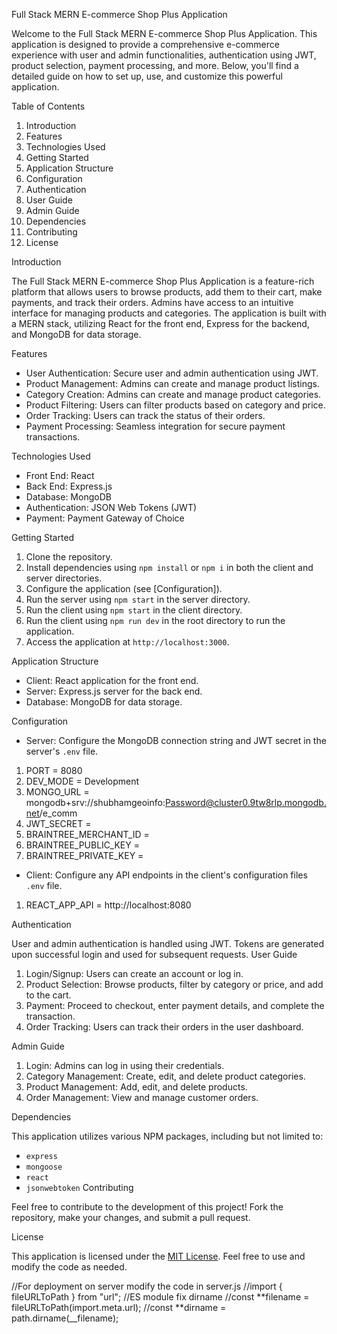 Full Stack MERN E-commerce Shop Plus Application

Welcome to the Full Stack MERN E-commerce Shop Plus Application. This application is designed to provide a comprehensive e-commerce experience with user and admin functionalities, authentication using JWT, product selection, payment processing, and more. Below, you'll find a detailed guide on how to set up, use, and customize this powerful application.

Table of Contents

1. Introduction
2. Features
3. Technologies Used
4. Getting Started
5. Application Structure
6. Configuration
7. Authentication
8. User Guide
9. Admin Guide
10. Dependencies
11. Contributing
12. License

Introduction

The Full Stack MERN E-commerce Shop Plus Application is a feature-rich platform that allows users to browse products, add them to their cart, make payments, and track their orders. Admins have access to an intuitive interface for managing products and categories. The application is built with a MERN stack, utilizing React for the front end, Express for the backend, and MongoDB for data storage.

Features

- User Authentication: Secure user and admin authentication using JWT.
- Product Management: Admins can create and manage product listings.
- Category Creation: Admins can create and manage product categories.
- Product Filtering: Users can filter products based on category and price.
- Order Tracking: Users can track the status of their orders.
- Payment Processing: Seamless integration for secure payment transactions.

Technologies Used

- Front End: React
- Back End: Express.js
- Database: MongoDB
- Authentication: JSON Web Tokens (JWT)
- Payment: Payment Gateway of Choice

Getting Started

1. Clone the repository.
2. Install dependencies using `npm install` or `npm i` in both the client and server directories.
3. Configure the application (see [Configuration]).
4. Run the server using `npm start` in the server directory.
5. Run the client using `npm start` in the client directory.
6. Run the client using `npm run dev` in the root directory to run the application.
7. Access the application at `http://localhost:3000`.

Application Structure

- Client: React application for the front end.
- Server: Express.js server for the back end.
- Database: MongoDB for data storage.

Configuration

- Server: Configure the MongoDB connection string and JWT secret in the server's `.env` file.

1. PORT = 8080
2. DEV_MODE = Development
3. MONGO_URL = mongodb+srv://shubhamgeoinfo:Password@cluster0.9tw8rlp.mongodb.net/e_comm
4. JWT_SECRET = 
5. BRAINTREE_MERCHANT_ID =
6. BRAINTREE_PUBLIC_KEY =
7. BRAINTREE_PRIVATE_KEY =

- Client: Configure any API endpoints in the client's configuration files `.env` file.

1. REACT_APP_API = http://localhost:8080

Authentication

User and admin authentication is handled using JWT. Tokens are generated upon successful login and used for subsequent requests.
User Guide

1. Login/Signup: Users can create an account or log in.
2. Product Selection: Browse products, filter by category or price, and add to the cart.
3. Payment: Proceed to checkout, enter payment details, and complete the transaction.
4. Order Tracking: Users can track their orders in the user dashboard.

Admin Guide

1. Login: Admins can log in using their credentials.
2. Category Management: Create, edit, and delete product categories.
3. Product Management: Add, edit, and delete products.
4. Order Management: View and manage customer orders.

Dependencies

This application utilizes various NPM packages, including but not limited to:

- `express`
- `mongoose`
- `react`
- `jsonwebtoken`
  Contributing

Feel free to contribute to the development of this project! Fork the repository, make your changes, and submit a pull request.

License

This application is licensed under the [MIT License](LICENSE). Feel free to use and modify the code as needed.

//For deployment on server modify the code in server.js
//import { fileURLToPath } from "url";
//ES module fix dirname
//const **filename = fileURLToPath(import.meta.url);
//const **dirname = path.dirname(\_\_filename);
